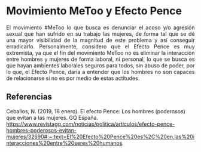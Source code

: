 # **Movimiento MeToo y Efecto Pence**

<p style="text-align: justify;">El movimiento #MeToo lo que busca es denunciar el acoso y/o agresión sexual que han sufrido en su trabajo las mujeres, de forma tal que se dé una mayor visibilidad de la magnitud de este problema y así conseguir erradicarlo. Personalmente, considero que el Efecto Pence es muy extremista, ya que el fin del movimiento MeToo no es eliminar la interacción entre hombres y mujeres de forma laboral, ni personal, lo que se busca es que hayan ambientes laborales seguros para todos, sin abuso de poder, por lo que, el Efecto Pence, daría a entender que los hombres no son capaces de relacionarse si no es por medio de estas actitudes.</p>

## **Referencias** ##
Ceballos, N. (2019, 16 enero). El efecto Pence: Los hombres (poderosos) que evitan a las mujeres. GQ España. 
https://www.revistagq.com/noticias/politica/articulos/efecto-pence-hombres-poderosos-evitan-mujeres/32690#:~:text=El%20Efecto%20Pence%20es%2C%20en,las%20interacciones%20entre%20seres%20humanos.